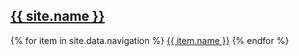 <nav>
  <h2><a href="{{ "/" | absolute_url }}">{{ site.name }}</a></h2>
  <div>
    {% for item in site.data.navigation %}
      <a href="{{ item.link }}">{{ item.name }}</a>
    {% endfor %}
  </div>
</nav>